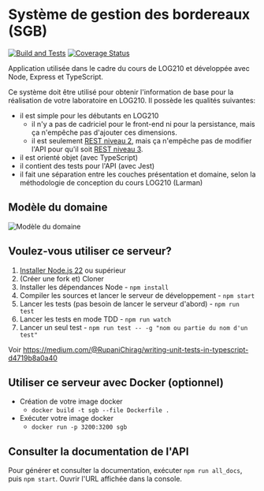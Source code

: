 # Système de gestion des bordereaux (SGB)

[![Build and Tests](https://github.com/profcfuhrmanets/log210-systeme-gestion-bordereau-node-express-ts/actions/workflows/build-and-tests.yml/badge.svg)](https://github.com/profcfuhrmanets/log210-systeme-gestion-bordereau-node-express-ts/actions/workflows/build-and-tests.yml)
[![Coverage Status](https://coveralls.io/repos/github/profcfuhrmanets/log210-systeme-gestion-bordereau-node-express-ts/badge.svg?branch=feature/multiple-changes)](https://coveralls.io/github/profcfuhrmanets/log210-systeme-gestion-bordereau-node-express-ts?branch=feature/multiple-changes)

Application utilisée dans le cadre du cours de LOG210 et développée avec Node, Express et TypeScript.

Ce système doit être utilisé pour obtenir l'information de base pour la réalisation de votre laboratoire en LOG210. Il possède les qualités suivantes:

 - il est simple pour les débutants en LOG210
   - il n'y a pas de cadriciel pour le front-end ni pour la persistance, mais ça n'empêche pas d'ajouter ces dimensions.
   - il est seulement [REST niveau 2](https://restfulapi.net/richardson-maturity-model/#level-two), mais ça n'empêche pas de modifier l'API pour qu'il soit [REST niveau 3](https://restfulapi.net/richardson-maturity-model/#level-three).
 - il est orienté objet (avec TypeScript)
 - il contient des tests pour l'API (avec Jest)
 - il fait une séparation entre les couches présentation et domaine, selon la méthodologie de conception du cours LOG210 (Larman)

## Modèle du domaine

![Modèle du domaine](https://www.plantuml.com/plantuml/proxy?cache=no&fmt=svg&src=https://raw.githubusercontent.com/profcfuhrmanets/log210-systeme-gestion-bordereau-node-express-ts/master/docs/mdd.puml)

## Voulez-vous utiliser ce serveur?

1. [Installer Node.js 22](https://nodejs.org/en/download/package-manager) ou supérieur
1. (Créer une fork et) Cloner
1. Installer les dépendances Node - `npm install`
1. Compiler les sources et lancer le serveur de développement - `npm start`
1. Lancer les tests (pas besoin de lancer le serveur d'abord) - `npm run test`
1. Lancer les tests en mode TDD - `npm run watch`
1. Lancer un seul test - `npm run test -- -g "nom ou partie du nom d'un test"`

Voir https://medium.com/@RupaniChirag/writing-unit-tests-in-typescript-d4719b8a0a40

## Utiliser ce serveur avec Docker (optionnel)

- Création de votre image docker
  - `docker build -t sgb --file Dockerfile .`
- Exécuter votre image docker
  - `docker run -p 3200:3200 sgb`

## Consulter la documentation de l'API

Pour générer et consulter la documentation, exécuter `npm run all_docs`, puis `npm start`. Ouvrir l'URL affichée dans la console.
